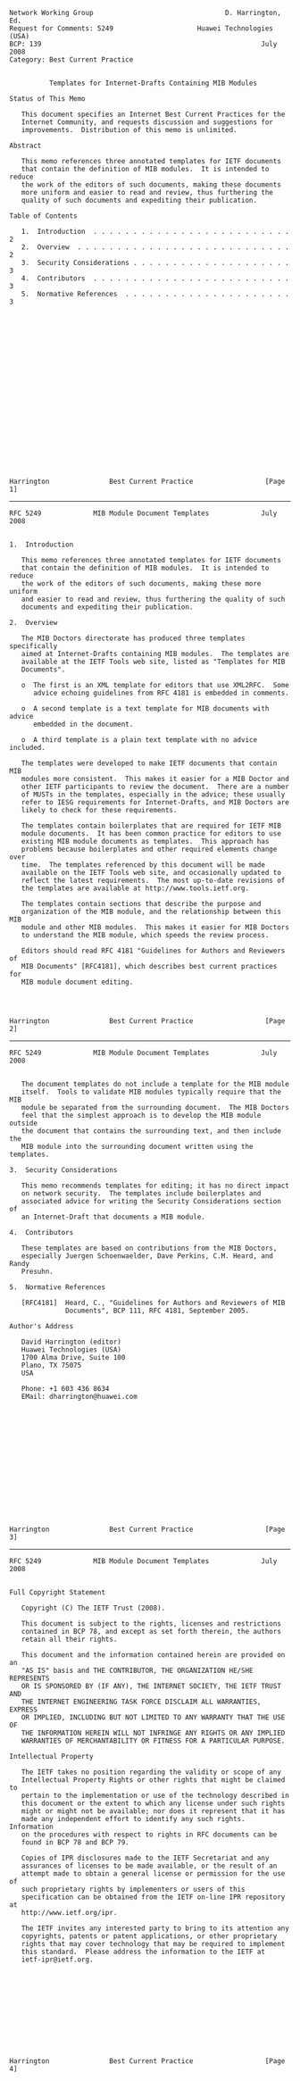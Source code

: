     Network Working Group                                 D. Harrington, Ed.
    Request for Comments: 5249                     Huawei Technologies (USA)
    BCP: 139                                                       July 2008
    Category: Best Current Practice


              Templates for Internet-Drafts Containing MIB Modules

    Status of This Memo

       This document specifies an Internet Best Current Practices for the
       Internet Community, and requests discussion and suggestions for
       improvements.  Distribution of this memo is unlimited.

    Abstract

       This memo references three annotated templates for IETF documents
       that contain the definition of MIB modules.  It is intended to reduce
       the work of the editors of such documents, making these documents
       more uniform and easier to read and review, thus furthering the
       quality of such documents and expediting their publication.

    Table of Contents

       1.  Introduction  . . . . . . . . . . . . . . . . . . . . . . . . . 2
       2.  Overview  . . . . . . . . . . . . . . . . . . . . . . . . . . . 2
       3.  Security Considerations . . . . . . . . . . . . . . . . . . . . 3
       4.  Contributors  . . . . . . . . . . . . . . . . . . . . . . . . . 3
       5.  Normative References  . . . . . . . . . . . . . . . . . . . . . 3






















    Harrington               Best Current Practice                  [Page 1]

------------------------------------------------------------------------

``` newpage
RFC 5249             MIB Module Document Templates             July 2008


1.  Introduction

   This memo references three annotated templates for IETF documents
   that contain the definition of MIB modules.  It is intended to reduce
   the work of the editors of such documents, making these more uniform
   and easier to read and review, thus furthering the quality of such
   documents and expediting their publication.

2.  Overview

   The MIB Doctors directorate has produced three templates specifically
   aimed at Internet-Drafts containing MIB modules.  The templates are
   available at the IETF Tools web site, listed as "Templates for MIB
   Documents".

   o  The first is an XML template for editors that use XML2RFC.  Some
      advice echoing guidelines from RFC 4181 is embedded in comments.

   o  A second template is a text template for MIB documents with advice
      embedded in the document.

   o  A third template is a plain text template with no advice included.

   The templates were developed to make IETF documents that contain MIB
   modules more consistent.  This makes it easier for a MIB Doctor and
   other IETF participants to review the document.  There are a number
   of MUSTs in the templates, especially in the advice; these usually
   refer to IESG requirements for Internet-Drafts, and MIB Doctors are
   likely to check for these requirements.

   The templates contain boilerplates that are required for IETF MIB
   module documents.  It has been common practice for editors to use
   existing MIB module documents as templates.  This approach has
   problems because boilerplates and other required elements change over
   time.  The templates referenced by this document will be made
   available on the IETF Tools web site, and occasionally updated to
   reflect the latest requirements.  The most up-to-date revisions of
   the templates are available at http://www.tools.ietf.org.

   The templates contain sections that describe the purpose and
   organization of the MIB module, and the relationship between this MIB
   module and other MIB modules.  This makes it easier for MIB Doctors
   to understand the MIB module, which speeds the review process.

   Editors should read RFC 4181 "Guidelines for Authors and Reviewers of
   MIB Documents" [RFC4181], which describes best current practices for
   MIB module document editing.




Harrington               Best Current Practice                  [Page 2]
```

------------------------------------------------------------------------

``` newpage
RFC 5249             MIB Module Document Templates             July 2008


   The document templates do not include a template for the MIB module
   itself.  Tools to validate MIB modules typically require that the MIB
   module be separated from the surrounding document.  The MIB Doctors
   feel that the simplest approach is to develop the MIB module outside
   the document that contains the surrounding text, and then include the
   MIB module into the surrounding document written using the templates.

3.  Security Considerations

   This memo recommends templates for editing; it has no direct impact
   on network security.  The templates include boilerplates and
   associated advice for writing the Security Considerations section of
   an Internet-Draft that documents a MIB module.

4.  Contributors

   These templates are based on contributions from the MIB Doctors,
   especially Juergen Schoenwaelder, Dave Perkins, C.M. Heard, and Randy
   Presuhn.

5.  Normative References

   [RFC4181]  Heard, C., "Guidelines for Authors and Reviewers of MIB
              Documents", BCP 111, RFC 4181, September 2005.

Author's Address

   David Harrington (editor)
   Huawei Technologies (USA)
   1700 Alma Drive, Suite 100
   Plano, TX 75075
   USA

   Phone: +1 603 436 8634
   EMail: dharrington@huawei.com
















Harrington               Best Current Practice                  [Page 3]
```

------------------------------------------------------------------------

``` newpage
RFC 5249             MIB Module Document Templates             July 2008


Full Copyright Statement

   Copyright (C) The IETF Trust (2008).

   This document is subject to the rights, licenses and restrictions
   contained in BCP 78, and except as set forth therein, the authors
   retain all their rights.

   This document and the information contained herein are provided on an
   "AS IS" basis and THE CONTRIBUTOR, THE ORGANIZATION HE/SHE REPRESENTS
   OR IS SPONSORED BY (IF ANY), THE INTERNET SOCIETY, THE IETF TRUST AND
   THE INTERNET ENGINEERING TASK FORCE DISCLAIM ALL WARRANTIES, EXPRESS
   OR IMPLIED, INCLUDING BUT NOT LIMITED TO ANY WARRANTY THAT THE USE OF
   THE INFORMATION HEREIN WILL NOT INFRINGE ANY RIGHTS OR ANY IMPLIED
   WARRANTIES OF MERCHANTABILITY OR FITNESS FOR A PARTICULAR PURPOSE.

Intellectual Property

   The IETF takes no position regarding the validity or scope of any
   Intellectual Property Rights or other rights that might be claimed to
   pertain to the implementation or use of the technology described in
   this document or the extent to which any license under such rights
   might or might not be available; nor does it represent that it has
   made any independent effort to identify any such rights.  Information
   on the procedures with respect to rights in RFC documents can be
   found in BCP 78 and BCP 79.

   Copies of IPR disclosures made to the IETF Secretariat and any
   assurances of licenses to be made available, or the result of an
   attempt made to obtain a general license or permission for the use of
   such proprietary rights by implementers or users of this
   specification can be obtained from the IETF on-line IPR repository at
   http://www.ietf.org/ipr.

   The IETF invites any interested party to bring to its attention any
   copyrights, patents or patent applications, or other proprietary
   rights that may cover technology that may be required to implement
   this standard.  Please address the information to the IETF at
   ietf-ipr@ietf.org.












Harrington               Best Current Practice                  [Page 4]
```
